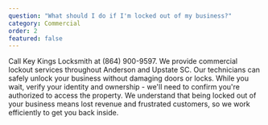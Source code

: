 ```yaml
---
question: "What should I do if I'm locked out of my business?"
category: Commercial
order: 2
featured: false
---
```


Call Key Kings Locksmith at (864) 900-9597. We provide commercial lockout services throughout Anderson and Upstate SC. Our technicians can safely unlock your business without damaging doors or locks. While you wait, verify your identity and ownership - we'll need to confirm you're authorized to access the property. We understand that being locked out of your business means lost revenue and frustrated customers, so we work efficiently to get you back inside.
